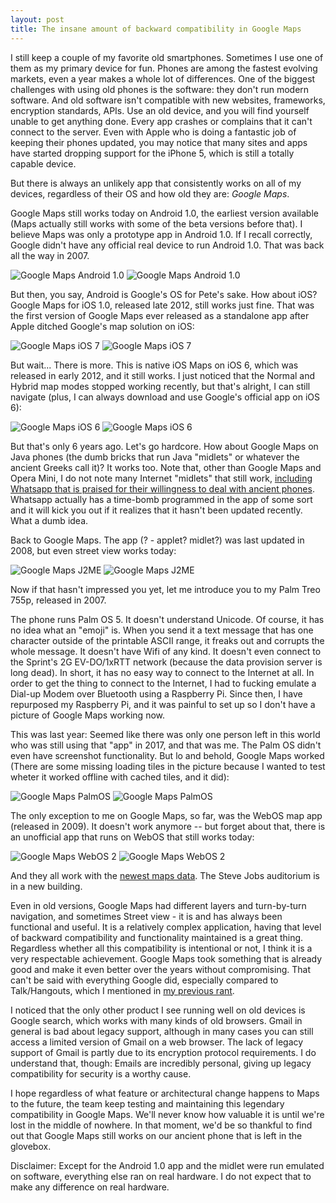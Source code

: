 ```yaml
---
layout: post
title: The insane amount of backward compatibility in Google Maps
---
```


I still keep a couple of my favorite old smartphones. Sometimes I use one of them as my primary device for fun. Phones are among the fastest evolving markets, even a year makes a whole lot of differences. One of the biggest challenges with using old phones is the software: they don't run modern software. And old software isn't compatible with new websites, frameworks, encryption standards, APIs. Use an old device, and you will find yourself unable to get anything done. Every app crashes or complains that it can't connect to the server. Even with Apple who is doing a fantastic job of keeping their phones updated, you may notice that many sites and apps have started dropping support for the iPhone 5, which is still a totally capable device.

But there is always an unlikely app that consistently works on all of my devices, regardless of their OS and how old they are: *Google Maps*.

Google Maps still works today on Android 1.0, the earliest version available (Maps actually still works with some of the beta versions before that). I believe Maps was only a prototype app in Android 1.0. If I recall correctly, Google didn't have any official real device to run Android 1.0. That was back all the way in 2007.

![Google Maps Android 1.0](/assets/posts-images/gmaps/android10.png) ![Google Maps Android 1.0](/assets/posts-images/gmaps/android11.png)

But then, you say, Android is Google's OS for Pete's sake. How about iOS? Google Maps for iOS 1.0, released late 2012, still works just fine. That was the first version of Google Maps ever released as a standalone app after Apple ditched Google's map solution on iOS:

![Google Maps iOS 7](/assets/posts-images/gmaps/ios70.png) ![Google Maps iOS 7](/assets/posts-images/gmaps/ios71.png)

But wait... There is more. This is native iOS Maps on iOS 6, which was released in early 2012, and it still works. I just noticed that the Normal and Hybrid map modes stopped working recently, but that's alright, I can still navigate (plus, I can always download and use Google's official app on iOS 6):

![Google Maps iOS 6](/assets/posts-images/gmaps/ios60.png) ![Google Maps iOS 6](/assets/posts-images/gmaps/ios61.png)

But that's only 6 years ago. Let's go hardcore. How about Google Maps on Java phones (the dumb bricks that run Java "midlets" or whatever the ancient Greeks call it)? It works too. Note that, other than Google Maps and Opera Mini, I do not note many Internet "midlets" that still work, [including Whatsapp that is praised for their willingness to deal with ancient phones](http://blog.textit.in/your-path-to-a-$16b-exit-build-a-j2me-app). Whatsapp actually has a time-bomb programmed in the app of some sort and it will kick you out if it realizes that it hasn't been updated recently. What a dumb idea.

Back to Google Maps. The app (? - applet? midlet?) was last updated in 2008, but even street view works today:

![Google Maps J2ME](/assets/posts-images/gmaps/j2me0.png) ![Google Maps J2ME](/assets/posts-images/gmaps/j2me1.png)

Now if that hasn't impressed you yet, let me introduce you to my Palm Treo 755p, released in 2007. 

The phone runs Palm OS 5. It doesn't understand Unicode. Of course, it has no idea what an "emoji" is. When you send it a text message that has one character outside of the printable ASCII range, it freaks out and corrupts the whole message. It doesn't have Wifi of any kind. It doesn't even connect to the Sprint's 2G EV-DO/1xRTT network (because the data provision server is long dead). In short, it has no easy way to connect to the Internet at all. In order to get the thing to connect to the Internet, I had to fucking emulate a Dial-up Modem over Bluetooth using a Raspberry Pi. Since then, I have repurposed my Raspberry Pi, and it was painful to set up so I don't have a picture of Google Maps working now. 

This was last year: Seemed like there was only one person left in this world who was still using that "app" in 2017, and that was me. The Palm OS didn't even have screenshot functionality. But lo and behold, Google Maps worked (There are some missing loading tiles in the picture because I wanted to test wheter it worked offline with cached tiles, and it did):

![Google Maps PalmOS](/assets/posts-images/gmaps/palmos0.jpg) ![Google Maps PalmOS](/assets/posts-images/gmaps/palmos1.jpg)

The only exception to me on Google Maps, so far, was the WebOS map app (released in 2009). It doesn't work anymore -- but forget about that, there is an unofficial app that runs on WebOS that still works today:

![Google Maps WebOS 2](/assets/posts-images/gmaps/webos0.png) ![Google Maps WebOS 2](/assets/posts-images/gmaps/webos1.png)

And they all work with the [newest maps data](https://www.justinobeirne.com/google-maps-moat/). The Steve Jobs auditorium is in a new building. 

Even in old versions, Google Maps had different layers and turn-by-turn navigation, and sometimes Street view - it is and has always been functional and useful. It is a relatively complex application, having that level of backward compatibility and functionality maintained is a great thing. Regardless whether all this compatibility is intentional or not, I think it is a very respectable achievement. Google Maps took something that is already good and make it even better over the years without compromising. That can't be said with everything Google did, especially compared to Talk/Hangouts, which I mentioned in [my previous rant](/posts/google-talk.html).

I noticed that the only other product I see running well on old devices is Google search, which works with many kinds of old browsers. Gmail in general is bad about legacy support, although in many cases you can still access a limited version of Gmail on a web browser. The lack of legacy support of Gmail is partly due to its encryption protocol requirements. I do understand that, though: Emails are incredibly personal, giving up legacy compatibility for security is a worthy cause. 

I hope regardless of what feature or architectural change happens to Maps to the future, the team keep testing and maintaining this legendary compatibility in Google Maps. We'll never know how valuable it is until we're lost in the middle of nowhere. In that moment, we'd be so thankful to find out that Google Maps still works on our ancient phone that is left in the glovebox.

Disclaimer: Except for the Android 1.0 app and the midlet were run emulated on software, everything else ran on real hardware. I do not expect that to make   any difference on real hardware.
